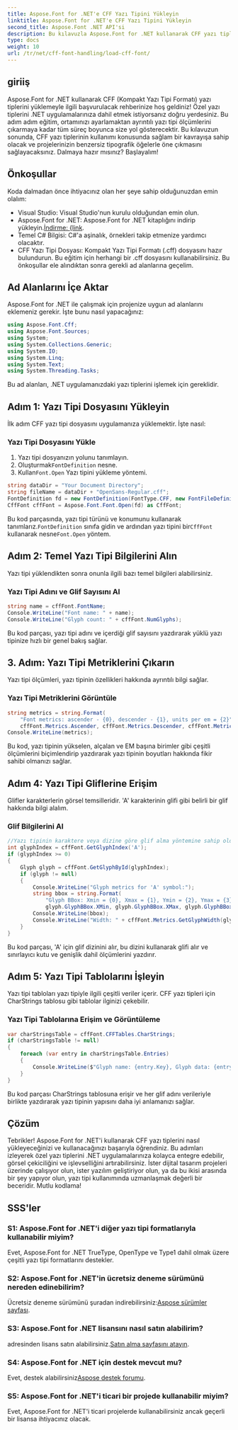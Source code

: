 ```yaml
---
title: Aspose.Font for .NET'e CFF Yazı Tipini Yükleyin
linktitle: Aspose.Font for .NET'e CFF Yazı Tipini Yükleyin
second_title: Aspose.Font .NET API'si
description: Bu kılavuzla Aspose.Font for .NET kullanarak CFF yazı tiplerini nasıl yükleyeceğinizi öğrenin. .NET uygulamalarını özel yazı tipleriyle geliştirmek isteyen geliştiriciler için mükemmeldir.
type: docs
weight: 10
url: /tr/net/cff-font-handling/load-cff-font/
---
```

## giriiş
Aspose.Font for .NET kullanarak CFF (Kompakt Yazı Tipi Formatı) yazı tiplerini yüklemeyle ilgili başvurulacak rehberinize hoş geldiniz! Özel yazı tiplerini .NET uygulamalarınıza dahil etmek istiyorsanız doğru yerdesiniz. Bu adım adım eğitim, ortamınızı ayarlamaktan ayrıntılı yazı tipi ölçümlerini çıkarmaya kadar tüm süreç boyunca size yol gösterecektir. Bu kılavuzun sonunda, CFF yazı tiplerinin kullanımı konusunda sağlam bir kavrayışa sahip olacak ve projelerinizin benzersiz tipografik öğelerle öne çıkmasını sağlayacaksınız. Dalmaya hazır mısınız? Başlayalım!
## Önkoşullar
Koda dalmadan önce ihtiyacınız olan her şeye sahip olduğunuzdan emin olalım:
- Visual Studio: Visual Studio'nun kurulu olduğundan emin olun.
- Aspose.Font for .NET: Aspose.Font for .NET kitaplığını indirip yükleyin.[İndirme: {link](https://releases.aspose.com/font/net/).
- Temel C# Bilgisi: C#'a aşinalık, örnekleri takip etmenize yardımcı olacaktır.
- CFF Yazı Tipi Dosyası: Kompakt Yazı Tipi Formatı (.cff) dosyasını hazır bulundurun. Bu eğitim için herhangi bir .cff dosyasını kullanabilirsiniz.
Bu önkoşullar ele alındıktan sonra gerekli ad alanlarına geçelim.
## Ad Alanlarını İçe Aktar
Aspose.Font for .NET ile çalışmak için projenize uygun ad alanlarını eklemeniz gerekir. İşte bunu nasıl yapacağınız:
```csharp
using Aspose.Font.Cff;
using Aspose.Font.Sources;
using System;
using System.Collections.Generic;
using System.IO;
using System.Linq;
using System.Text;
using System.Threading.Tasks;
```
Bu ad alanları, .NET uygulamanızdaki yazı tiplerini işlemek için gereklidir.
## Adım 1: Yazı Tipi Dosyasını Yükleyin
İlk adım CFF yazı tipi dosyasını uygulamanıza yüklemektir. İşte nasıl:
### Yazı Tipi Dosyasını Yükle
1. Yazı tipi dosyanızın yolunu tanımlayın.
2.  Oluşturmak`FontDefinition` nesne.
3.  Kullan`Font.Open` Yazı tipini yükleme yöntemi.
```csharp
string dataDir = "Your Document Directory";
string fileName = dataDir + "OpenSans-Regular.cff";
FontDefinition fd = new FontDefinition(FontType.CFF, new FontFileDefinition("cff", new FileSystemStreamSource(fileName)));
CffFont cffFont = Aspose.Font.Font.Open(fd) as CffFont;
```
 Bu kod parçasında, yazı tipi türünü ve konumunu kullanarak tanımlarız.`FontDefinition` sınıfa gidin ve ardından yazı tipini bir`CffFont` kullanarak nesne`Font.Open` yöntem.
## Adım 2: Temel Yazı Tipi Bilgilerini Alın
Yazı tipi yüklendikten sonra onunla ilgili bazı temel bilgileri alabilirsiniz.
### Yazı Tipi Adını ve Glif Sayısını Al
```csharp
string name = cffFont.FontName;
Console.WriteLine("Font name: " + name);
Console.WriteLine("Glyph count: " + cffFont.NumGlyphs);
```
Bu kod parçası, yazı tipi adını ve içerdiği glif sayısını yazdırarak yüklü yazı tipinize hızlı bir genel bakış sağlar.
## 3. Adım: Yazı Tipi Metriklerini Çıkarın
Yazı tipi ölçümleri, yazı tipinin özellikleri hakkında ayrıntılı bilgi sağlar.
### Yazı Tipi Metriklerini Görüntüle
```csharp
string metrics = string.Format(
    "Font metrics: ascender - {0}, descender - {1}, units per em = {2}",
    cffFont.Metrics.Ascender, cffFont.Metrics.Descender, cffFont.Metrics.UnitsPerEM);
Console.WriteLine(metrics);
```
Bu kod, yazı tipinin yükselen, alçalan ve EM başına birimler gibi çeşitli ölçümlerini biçimlendirip yazdırarak yazı tipinin boyutları hakkında fikir sahibi olmanızı sağlar.
## Adım 4: Yazı Tipi Gliflerine Erişim
Glifler karakterlerin görsel temsilleridir. 'A' karakterinin glifi gibi belirli bir glif hakkında bilgi alalım.
### Glif Bilgilerini Al
```csharp
//Yazı tipinin karaktere veya dizine göre glif alma yöntemine sahip olduğunu varsayarsak
int glyphIndex = cffFont.GetGlyphIndex('A');
if (glyphIndex >= 0)
{
    Glyph glyph = cffFont.GetGlyphById(glyphIndex);
    if (glyph != null)
    {
        Console.WriteLine("Glyph metrics for 'A' symbol:");
        string bbox = string.Format(
            "Glyph BBox: Xmin = {0}, Xmax = {1}, Ymin = {2}, Ymax = {3}",
            glyph.GlyphBBox.XMin, glyph.GlyphBBox.XMax, glyph.GlyphBBox.YMin, glyph.GlyphBBox.YMax);
        Console.WriteLine(bbox);
        Console.WriteLine("Width: " + cffFont.Metrics.GetGlyphWidth(glyphIndex));
    }
}
```
Bu kod parçası, 'A' için glif dizinini alır, bu dizini kullanarak glifi alır ve sınırlayıcı kutu ve genişlik dahil ölçümlerini yazdırır.
## Adım 5: Yazı Tipi Tablolarını İşleyin
Yazı tipi tabloları yazı tipiyle ilgili çeşitli veriler içerir. CFF yazı tipleri için CharStrings tablosu gibi tablolar ilginizi çekebilir.
### Yazı Tipi Tablolarına Erişim ve Görüntüleme
```csharp
var charStringsTable = cffFont.CFFTables.CharStrings;
if (charStringsTable != null)
{
    foreach (var entry in charStringsTable.Entries)
    {
        Console.WriteLine($"Glyph name: {entry.Key}, Glyph data: {entry.Value}");
    }
}
```
Bu kod parçası CharStrings tablosuna erişir ve her glif adını verileriyle birlikte yazdırarak yazı tipinin yapısını daha iyi anlamanızı sağlar.
## Çözüm
Tebrikler! Aspose.Font for .NET'i kullanarak CFF yazı tiplerini nasıl yükleyeceğinizi ve kullanacağınızı başarıyla öğrendiniz. Bu adımları izleyerek özel yazı tiplerini .NET uygulamalarınıza kolayca entegre edebilir, görsel çekiciliğini ve işlevselliğini artırabilirsiniz. İster dijital tasarım projeleri üzerinde çalışıyor olun, ister yazılım geliştiriyor olun, ya da bu ikisi arasında bir şey yapıyor olun, yazı tipi kullanımında uzmanlaşmak değerli bir beceridir. Mutlu kodlama!
## SSS'ler
### S1: Aspose.Font for .NET'i diğer yazı tipi formatlarıyla kullanabilir miyim?
Evet, Aspose.Font for .NET TrueType, OpenType ve Type1 dahil olmak üzere çeşitli yazı tipi formatlarını destekler.
### S2: Aspose.Font for .NET'in ücretsiz deneme sürümünü nereden edinebilirim?
 Ücretsiz deneme sürümünü şuradan indirebilirsiniz:[Aspose sürümler sayfası](https://releases.aspose.com/).
### S3: Aspose.Font for .NET lisansını nasıl satın alabilirim?
 adresinden lisans satın alabilirsiniz.[Satın alma sayfasını atayın](https://purchase.aspose.com/buy).
### S4: Aspose.Font for .NET için destek mevcut mu?
 Evet, destek alabilirsiniz[Aspose destek forumu](https://forum.aspose.com/c/font/41).
### S5: Aspose.Font for .NET'i ticari bir projede kullanabilir miyim?
Evet, Aspose.Font for .NET'i ticari projelerde kullanabilirsiniz ancak geçerli bir lisansa ihtiyacınız olacak.
